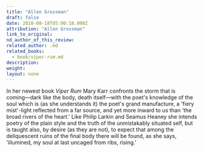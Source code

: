 ```yaml
---
title: "Allen Grossman"
draft: false
date: 2010-08-18T05:00:18.000Z
attribution: "Allen Grossman"
link_to_original:
nd_author_of_this_review:
related_author: .md
related_books:
  - book/viper-rum.md
description:
weight:
layout: none
---
```

In her newest book *Viper Rum* Mary Karr confronts the storm that is coming––dark like the body, death itself––with the poet's knowledge of the soul which is (as she understands it) the poet's grand manufacture, a 'fiery mist'-light reflected from a far source, and yet more inward to us than 'the broad rivers of the heart.' Like Philip Larkin and Seamus Heaney she intends poetry of the plain style and the truth of the unmistakably situated self, but is taught also, by desire (as they are not), to expect that among the deliquescent ruins of the final body there will be found, as she says, 'illumined, my soul at last uncaged from ribs, rising.'

